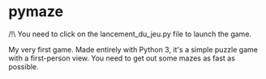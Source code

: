 # pymaze
/!\ You need to click on the lancement_du_jeu.py file to launch the game.

My very first game.
Made entirely with Python 3, it's a simple puzzle game with a first-person view. You need to get out some mazes as fast as possible.
